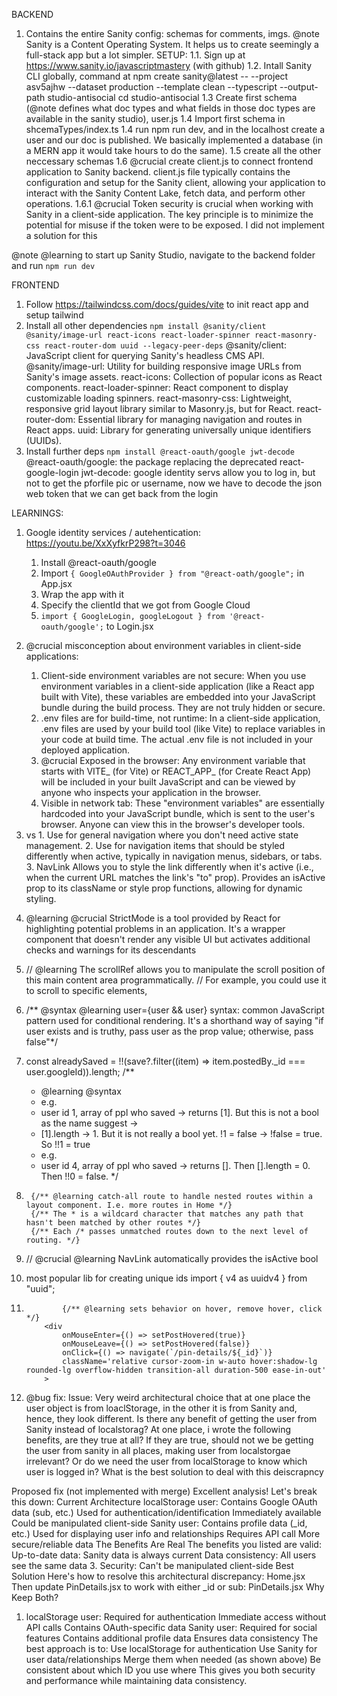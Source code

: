 BACKEND

1. Contains the entire Sanity config: schemas for comments, imgs. 
@note Sanity is a Content Operating System. It helps us to create seemingly a full-stack app but a lot simpler.
SETUP:
    1.1. Sign up at https://www.sanity.io/javascriptmastery (with github)
    1.2. Intall Sanity CLI globally, command at npm create sanity@latest -- --project asv5ajhw --dataset production --template clean --typescript --output-path studio-antisocial
cd studio-antisocial
    1.3 Create first schema (@note defines what doc types and what fields in those doc types are available in the sanity studio), user.js
    1.4 Import first schema in shcemaTypes/index.ts
    1.4 run npm run dev, and in the localhost create a user and our doc is published. We basically implemented a database (in a MERN app it would take hours to do the same).
    1.5 create all the other neccessary schemas
    1.6 @crucial create client.js to connect frontend application to Sanity backend. client.js file typically contains the configuration and setup for the Sanity client, allowing your application to interact with the Sanity Content Lake, fetch data, and perform other operations.
        1.6.1 @crucial Token security is crucial when working with Sanity in a client-side application. The key principle is to minimize the potential for misuse if the token were to be exposed. 
        I did not implement a solution for this

@note @learning to start up Sanity Studio, navigate to the backend folder and run `npm run dev`




FRONTEND

1. Follow https://tailwindcss.com/docs/guides/vite to init react app and setup tailwind
2. Install all other dependencies
    ` npm install @sanity/client @sanity/image-url react-icons react-loader-spinner react-masonry-css react-router-dom uuid --legacy-peer-deps `
            @sanity/client: JavaScript client for querying Sanity's headless CMS API.
            @sanity/image-url: Utility for building responsive image URLs from Sanity's image assets.
            react-icons: Collection of popular icons as React components.
            react-loader-spinner: React component to display customizable loading spinners.
            react-masonry-css: Lightweight, responsive grid layout library similar to Masonry.js, but for React.
            react-router-dom: Essential library for managing navigation and routes in React apps.
            uuid: Library for generating universally unique identifiers (UUIDs).
3. Install further deps
    `npm install @react-oauth/google jwt-decode`
            @react-oauth/google: the package replacing the deprecated react-google-login
            jwt-decode: google identity servs allow you to log in, but not to get the pforfile pic or username, now we have to decode the json web token that we can get back from the login


LEARNINGS: 

1. Google identity services / autehentication: https://youtu.be/XxXyfkrP298?t=3046
    1. Install @react-oauth/google
    2. Import `{ GoogleOAuthProvider } from "@react-oath/google";` in App.jsx
    3. Wrap the app with it
    4. Specify the clientId that we got from Google Cloud
    5. `import { GoogleLogin, googleLogout } from '@react-oauth/google';` to Login.jsx


2. @crucial misconception about environment variables in client-side applications:
    1. Client-side environment variables are not secure: When you use environment variables in a client-side application (like a React app built with Vite), these variables are embedded into your JavaScript bundle during the build process. They are not truly hidden or secure.
    2. .env files are for build-time, not runtime: In a client-side application, .env files are used by your build tool (like Vite) to replace variables in your code at build time. The actual .env file is not included in your deployed application.
    3. @crucial Exposed in the browser: Any environment variable that starts with VITE_ (for Vite) or REACT_APP_ (for Create React App) will be included in your built JavaScript and can be viewed by anyone who inspects your application in the browser.
    4. Visible in network tab: These "environment variables" are essentially hardcoded into your JavaScript bundle, which is sent to the user's browser. Anyone can view this in the browser's developer tools.


3. <Link> vs <NavLink>
    1. Use <Link> for general navigation where you don't need active state management.
    2. Use <NavLink> for navigation items that should be styled differently when active, typically in navigation menus, sidebars, or tabs.
    3. NavLink Allows you to style the link differently when it's active (i.e., when the current URL matches the link's "to" prop).
    Provides an isActive prop to its className or style prop functions, allowing for dynamic styling.


4.   @learning @crucial StrictMode is a tool provided by React for highlighting potential problems in an application. It's a wrapper component that doesn't render any visible UI but activates additional checks and warnings for its descendants

5.  // @learning The scrollRef allows you to manipulate the scroll position of this main content area programmatically. 
    // For example, you could use it to scroll to specific elements,

6. /** @syntax @learning user={user && user} syntax:
        common JavaScript pattern used for conditional rendering. It's a shorthand way of saying "if user exists and is truthy, pass user as the prop value; otherwise, pass false"*/

7.  const alreadySaved = !!(save?.filter((item) => item.postedBy._id === user.googleId)).length;
    /**
     * @learning @syntax
     * e.g. 
     * user id 1, array of ppl who saved -> returns [1]. But this is not a bool as the name suggest ->
     * [1].length -> 1. But it is not really a bool yet. !1 = false -> !false = true. So !!1 = true
     * e.g. 
     * user id 4, array of ppl who saved -> returns []. Then [].length = 0. Then !!0 = false.
     */

8.      {/** @learning catch-all route to handle nested routes within a layout component. I.e. more routes in Home */}
        {/** The * is a wildcard character that matches any path that hasn't been matched by other routes */}
        {/** Each /* passes unmatched routes down to the next level of routing. */}

9.  // @crucial @learning NavLink automatically provides the isActive bool

10. most popular lib for creating unique ids
import { v4 as uuidv4 } from "uuid";

11.             {/** @learning sets behavior on hover, remove hover, click */}
            <div
                onMouseEnter={() => setPostHovered(true)}
                onMouseLeave={() => setPostHovered(false)}
                onClick={() => navigate(`/pin-details/${_id}`)}
                className='relative cursor-zoom-in w-auto hover:shadow-lg rounded-lg overflow-hidden transition-all duration-500 ease-in-out'
            >



12. @bug fix:
Issue:
Very weird architectural choice that at one place the user object is from loaclStorage, in the other it is from Sanity and, hence, they look different. Is there any benefit of getting the user from Sanity instead of localstorag? At one place, i wrote the following benefits, are they true at all?
If they are true, should not we be getting the user from sanity in all places, making user from localstorgae irrelevant? Or do we need the user from localStorage to know which user is logged in? What is the best solution to deal with this deiscrapncy

Proposed fix (not implemented with merge)
Excellent analysis! Let's break this down:
Current Architecture
localStorage user:
Contains Google OAuth data (sub, etc.)
Used for authentication/identification
Immediately available
Could be manipulated client-side
Sanity user:
Contains profile data (_id, etc.)
Used for displaying user info and relationships
Requires API call
More secure/reliable data
The Benefits Are Real
The benefits you listed are valid:
Up-to-date data: Sanity data is always current
Data consistency: All users see the same data
3. Security: Can't be manipulated client-side
Best Solution
Here's how to resolve this architectural discrepancy:
Home.jsx
Then update PinDetails.jsx to work with either _id or sub:
PinDetails.jsx
Why Keep Both?
1. localStorage user:
Required for authentication
Immediate access without API calls
Contains OAuth-specific data
Sanity user:
Required for social features
Contains additional profile data
Ensures data consistency
The best approach is to:
Use localStorage for authentication
Use Sanity for user data/relationships
Merge them when needed (as shown above)
Be consistent about which ID you use where
This gives you both security and performance while maintaining data consistency.

